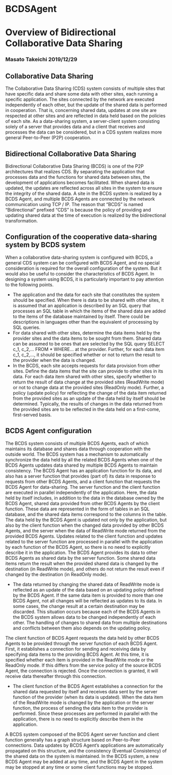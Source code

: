 # BCDSAgent
# Overview of Bidirectional Collaborative Data Sharing
### Masato Takeichi 2019/12/29
## Collaborative Data Sharing
  The Collaborative Data Sharing (CDS) system consists of multiple sites that have specific data and share some data with other sites, each running a specific application. The sites connected by the network are executed independently of each other, but the update of the shared data is performed in cooperation. That is, concerning shared data, updates at one site are respected at other sites and are reflected in data held based on the policies of each site.
  As a data-sharing system, a server-client system consisting solely of a server that provides data and a client that receives and processes the data can be considered, but in a CDS system realizes more general Peer-to-Peer (P2P) cooperation.
## Bidirectional Collaborative Data Sharing
  Bidirectional Collaborative Data Sharing (BCDS) is one of the P2P architectures that realizes CDS. By separating the application that processes data and the functions for shared data between sites, the development of applications becomes facilitated. When shared data is updated, the updates are reflected across all sites in the system to ensure the integrity of the shared data. A site in the BCDS system is realized by a BCDS Agent, and multiple BCDS Agents are connected by the network communication using TCP / IP.
  The reason that “BCDS” is named “Bidirectional” prefixed “CDS” is because the policy of providing and updating shared data at the time of execution is realized by the bidirectional transformation.
## Configuration of the cooperative data-sharing system by BCDS system
  When a collaborative data-sharing system is configured with BCDS, a general CDS system can be configured with BCDS Agent, and no special consideration is required for the overall configuration of the system.  But it would also be useful to consider the characteristics of BCDS Agent.
  In designing a system using BCDS, it is particularly important to pay attention to the following points.
* The application and the data for each site that constitutes the system should be specified. When there is data to be shared with other sites, it is assumed that an application is described by an SQL query that processes an SQL table in which the items of the shared data are added to the items of the database maintained by itself. There could be descriptions in languages ​​other than the equivalent of processing by SQL queries.
* For data shared with other sites, determine the data items held by the provider sites and the data items to be sought from them. Shared data can be assumed to be ones that are selected by the SQL query SELECT c_1, c_2,… FROM * WHERE… at the provider. Further, for each data item c_1, c_2,..., it should be specified whether or not to return the result to the provider when the data is changed.
* In the BCDS, each site accepts requests for data provision from other sites. Define the data items that the site can provide to other sites in its data. For each data item shared with other sites, specify whether to return the result of data change at the provided sites (ReadWrite mode) or not to change data at the provided sites (ReadOnly mode). Further, a policy (update policy) for reflecting the change of the data item returned from the provided sites as an update of the data held by itself should be determined. Typically, the results of changes in the data returned from the provided sites are to be reflected in the data held on a first-come, first-served basis.

## BCDS Agent configuration
  The BCDS system consists of multiple BCDS Agents, each of which maintains its database and shares data through cooperation with the outside world. The BCDS system has a mechanism to automatically synchronize the data held by all the related BCDS Agents when one of the BCDS Agents updates data shared by multiple BCDS Agents to maintain consistency. 
  The BCDS Agent has an application function for its data, and also has a server function that provides (part of) its data in response to requests from other BCDS Agents, and a client function that requests the BCDS Agent for data-sharing.  The server function and the client function are executed in parallel independently of the application. Here, the data held by itself includes, in addition to the data in the database owned by the BCDS Agent, shared data provided from other BCDS Agents by the client function. These data are represented in the form of tables in an SQL database, and the shared data items correspond to the columns in the table.
  The data held by the BCDS Agent is updated not only by the application, but also by the client function when the changed data provided by other BCDS Agents, and the server when the data of ReadWrite mode returned from the provided BCDS Agents. Updates related to the client function and updates related to the server function are processed in parallel with the application by each function of the BCDS Agent, so there is no need to explicitly describe it in the application.
  The BCDS Agent provides its data to other BCDS Agents as shared data by the server function. Some shared data items return the result when the provided shared data is changed by the destination (in ReadWrite mode), and others do not return the result even if changed by the destination (in ReadOnly mode).
* The data returned by changing the shared data of ReadWrite mode is reflected as an update of the data based on an updating policy defined by the BCDS Agent. If the same data item is provided to more than one BCDS Agent, not all changes will be reflected as updates to its data. In some cases, the change result at a certain destination may be discarded. This situation occurs because each of the BCDS Agents in the BCDS system allows data to be changed independently of each other. The handling of changes to shared data from multiple destinations and conflicts between them also depends on the updating policy.

The client function of BCDS Agent requests the data held by other BCDS Agents to be provided through the server function of each BCDS Agent. First, it establishes a connection for sending and receiving data by specifying data items to the providing BCDS Agent. At this time, it is specified whether each item is provided in the ReadWrite mode or the ReadOnly mode. If this differs from the service policy of the source BCDS Agent, the connection is rejected. Once the connection is granted, it will receive data thereafter through this connection.
* The client function of the BCDS Agent establishes a connection for the shared data requested by itself and receives data sent by the server function of the provider (when its data is updated). When the data item of the ReadWrite mode is changed by the application or the server function, the process of sending the data item to the provider is performed. Since these processes are performed in parallel with the application, there is no need to explicitly describe them in the application.

A BCDS system composed of the BCDS Agent server function and client function generally has a graph structure based on Peer-to-Peer connections. Data updates by BCDS Agent’s applications are automatically propagated on this structure, and the consistency (Eventual Consistency) of the shared data on the system is maintained.
In the BCDS system, a new BCDS Agent may be added at any time, and the BCDS Agent in the system may be stopped at any time or some client functions may be stopped.
